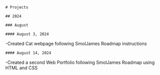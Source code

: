     # Projects

    ## 2024

    ### August

    #### August 3, 2024
-Created Cat webpage following SmolJames Roadmap instructions

    #### August 14, 2024
-Created a second Web Portfolio following SmolJames Roadmap using HTML and CSS
